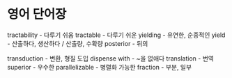 # 영어 단어장

tractability - 다루기 쉬움
tractable - 다루기 쉬운
yielding - 유연한, 순종적인
yield - 산출하다, 생산하다 / 산출량, 수확량
posterior - 뒤의

transduction - 변환, 형질 도입
dispense with - ~을 없애다
translation - 번역
superior - 우수한
parallelizable - 병렬화 가능한
fraction - 부분, 일부
